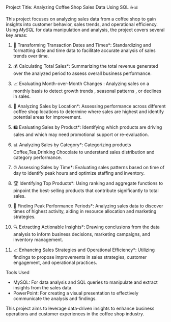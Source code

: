 Project Title: Analyzing Coffee Shop Sales Data Using SQL ☕📊

This project focuses on analyzing sales data from a coffee shop to gain insights into customer behavior, sales trends, and operational efficiency. Using *MySQL* for data manipulation and analysis, the project covers several key areas:

1. 📅 Transforming Transaction Dates and Times*: Standardizing and formatting date and time data to facilitate accurate analysis of sales trends over time.

2. 💰 Calculating Total Sales*: Summarizing the total revenue generated over the analyzed period to assess overall business performance.

3. 📈 Evaluating Month-over-Month Changes : Analyzing sales on a monthly basis to detect growth trends , seasonal patterns , or declines in sales.

4. 📍 Analyzing Sales by Location*: Assessing performance across different coffee shop locations to determine where sales are highest and identify potential areas for improvement.

5. 🛍️ Evaluating Sales by Product*: Identifying which products are driving sales and which may need promotional support or re-evaluation.

6. 📊 Analyzing Sales by Category*: Categorizing products Coffee,Tea,Drinking Chocolate to understand sales distribution and category performance.

7. ⏰ Assessing Sales by Time*: Evaluating sales patterns based on time of day to identify peak hours and optimize staffing and inventory.

8. 🏆 Identifying Top Products*: Using ranking and aggregate functions to pinpoint the best-selling products that contribute significantly to total sales.

9. 🚀 Finding Peak Performance Periods*: Analyzing sales data to discover times of highest activity, aiding in resource allocation and marketing strategies.

10. 🔍 Extracting Actionable Insights*: Drawing conclusions from the data analysis to inform business decisions, marketing campaigns, and inventory management.

11. 📈 Enhancing Sales Strategies and Operational Efficiency*: Utilizing findings to propose improvements in sales strategies, customer engagement, and operational practices.

Tools Used
- MySQL: For data analysis and SQL queries to manipulate and extract insights from the sales data.
- PowerPoint: For creating a visual presentation to effectively communicate the analysis and findings.

This project aims to leverage data-driven insights to enhance business operations and customer experiences in the coffee shop industry.
